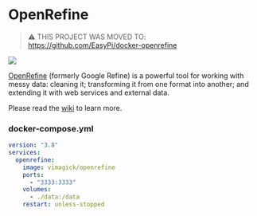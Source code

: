 OpenRefine
==========

> ⚠️ THIS PROJECT WAS MOVED TO: https://github.com/EasyPi/docker-openrefine

![](https://badge.imagelayers.io/vimagick/openrefine:latest.svg)

[OpenRefine][1] (formerly Google Refine) is a powerful tool for working with messy
data: cleaning it; transforming it from one format into another; and extending
it with web services and external data.

Please read the [wiki][2] to learn more.

### docker-compose.yml

```yaml
version: "3.8"
services:
  openrefine:
    image: vimagick/openrefine
    ports:
      - "3333:3333"
    volumes:
      - ./data:/data
    restart: unless-stopped
```

[1]: http://openrefine.org/index.html
[2]: https://github.com/OpenRefine/OpenRefine/wiki
